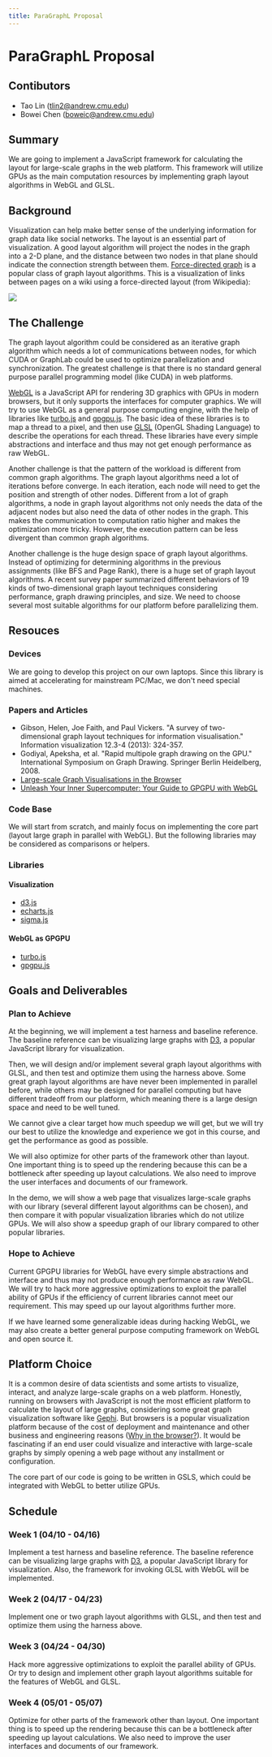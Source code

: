 ```yaml
---
title: ParaGraphL Proposal
---
```


# ParaGraphL Proposal
## Contibutors
- Tao Lin (<tlin2@andrew.cmu.edu>)
- Bowei Chen (<boweic@andrew.cmu.edu>)

## Summary

We are going to implement a JavaScript framework for calculating the layout for large-scale graphs in the web platform. This framework will utilize GPUs as the main computation resources by implementing graph layout algorithms in WebGL and GLSL.

## Background
Visualization can help make better sense of the underlying information for graph data like social networks. The layout is an essential part of visualization. A good layout algorithm will project the nodes in the graph into a 2-D plane, and the distance between two nodes in that plane should indicate the connection strength between them. [Force-directed graph](https://en.wikipedia.org/wiki/Force-directed_graph_drawing) is a popular class of graph layout algorithms. This is a visualization of links between pages on a wiki using a force-directed layout (from Wikipedia):

![](https://upload.wikimedia.org/wikipedia/commons/thumb/9/90/Visualization_of_wiki_structure_using_prefuse_visualization_package.png/600px-Visualization_of_wiki_structure_using_prefuse_visualization_package.png)

## The Challenge
The graph layout algorithm could be considered as an iterative graph algorithm which needs a lot of communications between nodes, for which CUDA or GraphLab could be used to optimize parallelization and synchronization. The greatest challenge is that there is no standard general purpose parallel programming model (like CUDA) in web platforms.

[WebGL](https://en.wikipedia.org/wiki/WebGL) is a JavaScript API for rendering 3D graphics with GPUs in modern browsers, but it only supports the interfaces for computer graphics. We will try to use WebGL as a general purpose computing engine, with the help of libraries like [turbo.js](https://turbo.github.io/) and [gpgpu.js](https://github.com/amoffat/gpgpu.js). The basic idea of these libraries is to map a thread to a pixel, and then use [GLSL](https://en.wikipedia.org/wiki/OpenGL_Shading_Language) (OpenGL Shading Language) to describe the operations for each thread. These libraries have every simple abstractions and interface and thus may not get enough performance as raw WebGL.

Another challenge is that the pattern of the workload is different from common graph algorithms. The graph layout algorithms need a lot of iterations before converge. In each iteration, each node will need to get the position and strength of other nodes. Different from a lot of graph algorithms, a node in graph layout algorithms not only needs the data of the adjacent nodes but also need the data of other nodes in the graph. This makes the communication to computation ratio higher and makes the optimization more tricky. However, the execution pattern can be less divergent than common graph algorithms.

Another challenge is the huge design space of graph layout algorithms. Instead of optimizing for determining algorithms in the previous assignments (like BFS and Page Rank), there is a huge set of graph layout algorithms. A recent survey paper summarized different behaviors of 19 kinds of two-dimensional graph layout techniques considering performance, graph drawing principles, and size. We need to choose several most suitable algorithms for our platform before parallelizing them.

## Resouces

### Devices
We are going to develop this project on our own laptops. Since this library is aimed at accelerating for mainstream PC/Mac, we don't need special machines.

### Papers and Articles
- Gibson, Helen, Joe Faith, and Paul Vickers. "A survey of two-dimensional graph layout techniques for information visualisation." Information visualization 12.3-4 (2013): 324-357.
- Godiyal, Apeksha, et al. "Rapid multipole graph drawing on the GPU." International Symposium on Graph Drawing. Springer Berlin Heidelberg, 2008.
- [Large-scale Graph Visualisations in the Browser](http://slides.com/nicolasjoseph/largescalevis#/)
- [Unleash Your Inner Supercomputer: Your Guide to GPGPU with WebGL](http://www.vizitsolutions.com/portfolio/webgl/gpgpu/)

### Code Base
We will start from scratch, and mainly focus on implementing the core part (layout large graph in parallel with WebGL). But the following libraries may be considered as comparisons or helpers.

### Libraries
#### Visualization
- [d3.js](https://d3js.org/)
- [echarts.js](http://echarts.baidu.com/)
- [sigma.js](http://sigmajs.org/)

#### WebGL as GPGPU
- [turbo.js](https://turbo.github.io/)
- [gpgpu.js](https://github.com/amoffat/gpgpu.js)

## Goals and Deliverables

### Plan to Achieve

At the beginning, we will implement a test harness and baseline reference. The baseline reference can be visualizing large graphs with [D3](https://d3js.org/), a popular JavaScript library for visualization.

Then, we will design and/or implement several graph layout algorithms with GLSL, and then test and optimize them using the harness above. Some great graph layout algorithms are have never been implemented in parallel before, while others may be designed for parallel computing but have different tradeoff from our platform, which meaning there is a large design space and need to be well tuned.

We cannot give a clear target how much speedup we will get, but we will try our best to utilize the knowledge and experience we got in this course, and get the performance as good as possible.

We will also optimize for other parts of the framework other than layout. One important thing is to speed up the rendering because this can be a bottleneck after speeding up layout calculations. We also need to improve the user interfaces and documents of our framework.

In the demo, we will show a web page that visualizes large-scale graphs with our library (several different layout algorithms can be chosen), and then compare it with popular visualization libraries which do not utilize GPUs. We will also show a speedup graph of our library compared to other popular libraries.

### Hope to Achieve
Current GPGPU libraries for WebGL have every simple abstractions and interface and thus may not produce enough performance as raw WebGL.
We will try to hack more aggressive optimizations to exploit the parallel ability of GPUs if the efficiency of current libraries cannot meet our requirement. This may speed up our layout algorithms further more.

If we have learned some generalizable ideas during hacking WebGL, we may also create a better general purpose computing framework on WebGL and open source it.

## Platform Choice

It is a common desire of data scientists and some artists to visualize, interact, and analyze large-scale graphs on a web platform. Honestly, running on browsers with JavaScript is not the most efficient platform to calculate the layout of large graphs, considering some great graph visualization software like [Gephi](https://gephi.org/). But browsers is a popular visualization platform because of the cost of deployment and maintenance and other business and engineering reasons ([Why in the browser?](http://slides.com/nicolasjoseph/largescalevis#/5)). It would be fascinating if an end user could visualize and interactive with large-scale graphs by simply opening a web page without any installment or configuration.

The core part of our code is going to be written in GSLS, which could be integrated with WebGL to better utilize GPUs.

## Schedule

### Week 1 (04/10 - 04/16)
Implement a test harness and baseline reference. The baseline reference can be visualizing large graphs with [D3](https://d3js.org/), a popular JavaScript library for visualization. Also, the framework for invoking GLSL with WebGL will be implemented.
### Week 2 (04/17 - 04/23)
Implement one or two graph layout algorithms with GLSL, and then test and optimize them using the harness above.
### Week 3 (04/24 - 04/30)
Hack more aggressive optimizations to exploit the parallel ability of GPUs. Or try to design and implement other graph layout algorithms suitable for the features of WebGL and GLSL.
### Week 4 (05/01 - 05/07)
Optimize for other parts of the framework other than layout. One important thing is to speed up the rendering because this can be a bottleneck after speeding up layout calculations. We also need to improve the user interfaces and documents of our framework.
